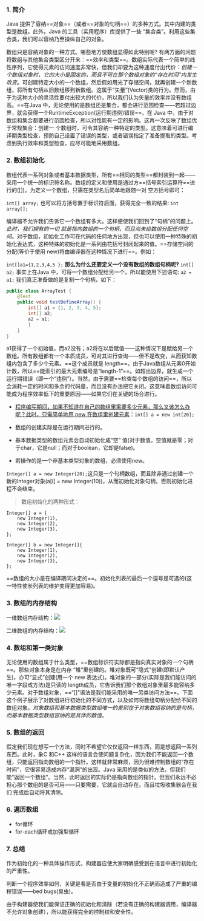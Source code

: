 ### 1. 简介

Java 提供了容纳==对象==（或者==对象的句柄==）的多种方式。其中内建的类型是数组。此外，Java 的工具（实用程序）库提供了一些 “集合类”。利用这些集合类，我们可以容纳乃至操纵自己的对象。

数组只是容纳对象的一种方式。哪些地方使数组显得如此特别呢? 有两方面的问题将数组与其他集合类型区分开来：==效率和类型==。数组实际代表一个简单的线性序列，它使得元素的访问速度非常快，但我们却要为这种速度付出代价：*创建一个数组对象时，它的大小是固定的，而且不可在那个数组对象的“存在时间”内发生改变*。可创建特定大小的一个数组，然后假如用光了存储空间，就再创建一个新数组，将所有句柄从旧数组移到新数组。这属于“矢量”(Vector)类的行为。然而，由于为这种大小的灵活性要付出较大的代价，所以我们认为矢量的效率并没有数组高。==在Java 中，无论使用的是数组还是集合，都会进行范围检查——若超过边界，就会获得一个RuntimeException(运行期违例)错误==。在 Java 中，由于对数组和集合都要进行范围检查，所以对性能有一定的影响。这再一次反映了数组优于常规集合：创建一 个数组时，可令其容纳一种特定的类型。这意味着可进行编译期类型检查，预防自己设置了错误的类型，或者错误指定了准备提取的类型。考虑到执行效率和类型检查，应尽可能地采用数组。

### 2. 数组初始化

数组代表一系列对象或者基本数据类型，所有==相同的类型==都封装到一起——采用一个统一的标识符名称。数组的定义和使用是通过方==括号索引运算符==进行的([])。为定义一个数组，只需在类型名后简单地跟随一对 空方括号即可：

`int[] array;`
也可以将方括号置于标识符后面，获得完全一致的结果:
`int array[];`

编译器不允许我们告诉它一个数组有多大。这样便使我们回到了“句柄”的问题上。*此时，我们拥有的一切 就是指向数组的一个句柄，而且尚未给数组分配任何空间*。对于数组，初始化工作可在代码的任何地方出现，但也可以使用一种特殊的初始化表达式，这种特殊的初始化是一系列由花括号封闭起来的值。==存储空间的分配(等价于使用 new)将由编译器在这种情况下进行==。例如：

`int[]a1={1,2,3,4,5 };`
**那么为什么还要定义一个没有数组的数组句柄呢?**
`int[] a2;`
事实上在Java 中，可将一个数组分配给另一个，所以能使用下述语句:
`a2 = a1;`
我们真正准备做的是复制一个句柄，如下：

```java
public class ArrayTest {
    @Test
    public void testDefineArray() {
        int[] a1 = {1, 2, 3, 4, 5};
        int[] a2;
        a2 = a1;
        }
    }
}
```

a1获得了一个初始值，而a2没有；a2将在以后赋值——这种情况下是赋给另一个数组。所有数组都有一个本质成员，可对其进行查询——但不是改变，从而获知数组内包含了多少个元素。==这个成员就是 length==。由于Java数组从元素0开始计数，所以==能索引的最大元素编号是“length-1”==。如超出边界，就生成一个运行期错误（即一个“违例”）。当然，由于需要==检查每个数组的访问==，所以会消耗一定的时间和多余的代码量，而且没有办法把它关闭。这意味着数组访问可能成为程序效率低下的重要原因——如果它们在关键的场合进行。

* <u>程序编写期间，如果不知道在自己的数组里需要多少元素，那么又该怎么办呢？此时，只需简单地用 new 在数组里创建元素</u>：`int[] a = new int[20];`

* 数组的创建实际是在运行期间进行的。
* 基本数据类型的数组元素会自动初始化成“空” 值(对于数值，空值就是零；对于char，它是null；而对于boolean，它却是false)。
* 若操作的是一个非基本类型对象的数组，必须使用new。

`Integer[] a = new Integer[20];`这只是一个句柄数组，而且除非通过创建一个新的Integer对象(a[i] = new Integer(10))，从而初始化对象句柄，否则初始化进程不会结束。

> 数组初始化的两种形式：

```
Integer[] a = {
    new Integer(1),
    new Integer(2),
    new Integer(3),
};

Integer[] b = new Integer[]{
    new Integer(1),
    new Integer(2),
    new Integer(3),
};
```

==数组的大小是在编译期间决定的==。初始化列表的最后一个逗号是可选的(这一特性使长列表的维护变得更加容易)。

### 3. 数组的内存结构

一维数组内存结构：![](https://tva1.sinaimg.cn/large/007S8ZIlgy1givyw3vpp0j30v80kw7c0.jpg)

二维数组的内存结构：![](https://tva1.sinaimg.cn/large/007S8ZIlgy1givyxadmp6j30ts0jmq91.jpg)



### 4. 数组和第一类对象

无论使用的数组属于什么类型，==数组标识符实际都是指向真实对象的一个句柄==。那些对象本身是在内存 “堆”里创建的。堆对象既可“隐式”创建(即默认产生)，亦可“显式”创建(用一个 new 表达式)。堆对象的一部分(实际是我们能访问的唯一字段或方法)是只读的 length成员，它告诉我们那个数组对象里最多能容纳多少元素。对于数组对象，==“[]”语法是我们能采用的唯一另类访问方法==。下面这个例子展示了对数组进行初始化的不同方式，以及如何将数组句柄分配给不同的数组对象。*对象数组和基本数据类型数组唯一的差别在于对象数组容纳的是句柄，而基本数据类型数组容纳的是具体的数值*。

### 5. 数组的返回

假定我们现在想写一个方法，同时不希望它仅仅返回一样东西，而是想返回一系列东西。此时，象C 和C++ 这样的语言会使问题复杂化，因为我们不能返回一个数组，只能返回指向数组的一个指针。这样就非常麻烦，因为很难控制数组的“存在时间”，它很容易造成内存“漏洞”的出现。Java 采用的是类似的方法，但我们能“返回一个数组”。当然，此时返回的实际仍是指向数组的指针。但我们永远不必担心那个数组的是否可用——只要需要，它就会自动存在。而且垃圾收集器会在我们 完成后自动将其清除。

### 6. 遍历数组

* for循环
* for-each循环或加强型循环

### 7. 总结

作为初始化的一种具体操作形式，构建器应使大家明确感受到在语言中进行初始化的严重性。

判断一个程序效率如何，关键是看是否由于变量的初始化不正确而造成了严重的编程错误——bed bugs(臭虫)。

由于构建器使我们能保证正确的初始化和清除（若没有正确的构建器调用，编译器不允许对象创建），所以能获得完全的控制权和安全性。



